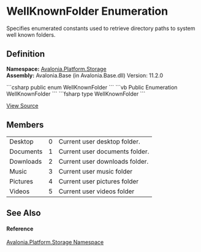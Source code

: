 # WellKnownFolder Enumeration


Specifies enumerated constants used to retrieve directory paths to system well known folders.



## Definition
**Namespace:** <a href="N_Avalonia_Platform_Storage">Avalonia.Platform.Storage</a>  
**Assembly:** Avalonia.Base (in Avalonia.Base.dll) Version: 11.2.0

<Tabs groupId="api-code-preview">
<TabItem value="csharp" label="C#">
```csharp
public enum WellKnownFolder
```
</TabItem>
<TabItem value="vb" label="VB">
```vb
Public Enumeration WellKnownFolder
```
</TabItem>
<TabItem value="fsharp" label="F#">
```fsharp
type WellKnownFolder
```
</TabItem>
</Tabs>



<a href="https://github.com/AvaloniaUI/Avalonia/tree/master/src/Avalonia.Base/Platform/Storage/WellKnownFolder.cs" title="View the source code">View Source</a>



## Members
<table>
<tr>
<td>Desktop</td>
<td>0</td>
<td>Current user desktop folder.</td>
</tr>
<tr>
<td>Documents</td>
<td>1</td>
<td>Current user documents folder.</td>
</tr>
<tr>
<td>Downloads</td>
<td>2</td>
<td>Current user downloads folder.</td>
</tr>
<tr>
<td>Music</td>
<td>3</td>
<td>Current user music folder</td>
</tr>
<tr>
<td>Pictures</td>
<td>4</td>
<td>Current user pictures folder</td>
</tr>
<tr>
<td>Videos</td>
<td>5</td>
<td>Current user videos folder</td>
</tr>
</table>

## See Also


#### Reference
<a href="N_Avalonia_Platform_Storage">Avalonia.Platform.Storage Namespace</a>  

